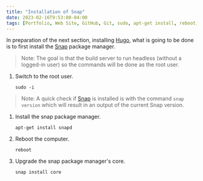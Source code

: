 ```yaml
---
title: "Installation of Snap"
date: 2023-02-16T9:53:00-04:00
tags: [Portfolio, Web Site, GitHub, Git, sudo, apt-get install, reboot, snap install]
---
```

In preparation of the next section, installing [Hugo](https://gohugo.io/), what is going to be done is to first install the [Snap](https://snapcraft.io/) package manager.

> Note: The goal is that the build server to run headless (without a logged-in user) so the commands will be done as the root user.

1. Switch to the root user.

   ```
   sudo -i
   ```

> Note: A quick check if [Snap](https://snapcraft.io/) is installed is with the command `snap version` which will result in an output of the current Snap version.

1. Install the snap package manager.

   ```
   apt-get install snapd
   ```

2. Reboot the computer.

   ```
   reboot
   ```

3. Upgrade the snap package manager's core.

   ```
   snap install core
   ```